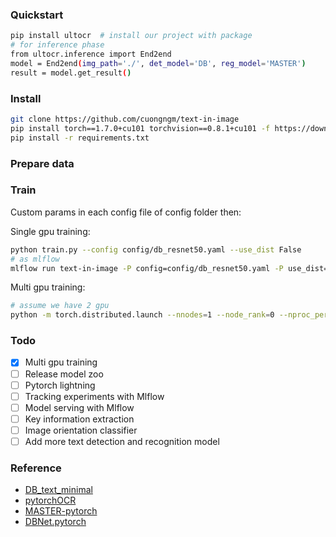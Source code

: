 ### Quickstart
```bash
pip install ultocr  # install our project with package
# for inference phase
from ultocr.inference import End2end
model = End2end(img_path='./', det_model='DB', reg_model='MASTER')
result = model.get_result()
```


### Install
```bash
git clone https://github.com/cuongngm/text-in-image
pip install torch==1.7.0+cu101 torchvision==0.8.1+cu101 -f https://download.pytorch.org/whl/torch_stable.html
pip install -r requirements.txt
```
### Prepare data

### Train
Custom params in each config file of config folder then:

Single gpu training:
```bash
python train.py --config config/db_resnet50.yaml --use_dist False
# as mlflow
mlflow run text-in-image -P config=config/db_resnet50.yaml -P use_dist=False -P device=1
```
Multi gpu training:
```bash
# assume we have 2 gpu
python -m torch.distributed.launch --nnodes=1 --node_rank=0 --nproc_per_node=2 --master_addr=127.0.0.1 --master_post=5555 train.py --config config/db_resnet50.yaml
```
### Todo
- [x] Multi gpu training
- [ ] Release model zoo
- [ ] Pytorch lightning
- [ ] Tracking experiments with Mlflow
- [ ] Model serving with Mlflow
- [ ] Key information extraction
- [ ] Image orientation classifier
- [ ] Add more text detection and recognition model

### Reference
- [DB_text_minimal](https://github.com/huyhoang17/DB_text_minimal)
- [pytorchOCR](https://github.com/BADBADBADBOY/pytorchOCR)
- [MASTER-pytorch](https://github.com/wenwenyu/MASTER-pytorch)
- [DBNet.pytorch](https://github.com/WenmuZhou/DBNet.pytorch)
